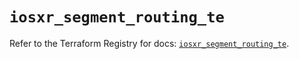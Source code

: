 # `iosxr_segment_routing_te`

Refer to the Terraform Registry for docs: [`iosxr_segment_routing_te`](https://registry.terraform.io/providers/ciscodevnet/iosxr/0.6.0/docs/resources/segment_routing_te).
